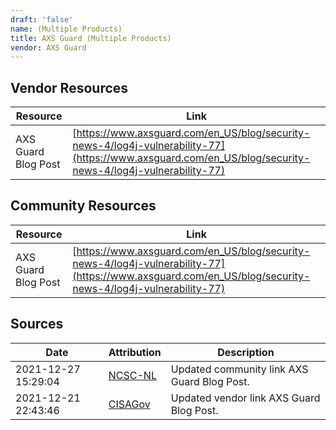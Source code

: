 ```yaml
---
draft: 'false'
name: (Multiple Products)
title: AXS Guard (Multiple Products)
vendor: AXS Guard
---
```


## Vendor Resources
| Resource | Link |
| --- | --- |
| AXS Guard Blog Post | [https://www.axsguard.com/en_US/blog/security-news-4/log4j-vulnerability-77](https://www.axsguard.com/en_US/blog/security-news-4/log4j-vulnerability-77) |

## Community Resources
| Resource | Link |
| --- | --- |
| AXS Guard Blog Post | [https://www.axsguard.com/en_US/blog/security-news-4/log4j-vulnerability-77](https://www.axsguard.com/en_US/blog/security-news-4/log4j-vulnerability-77) |


## Sources
| Date | Attribution | Description |
| --- | --- | --- |
| 2021-12-27 15:29:04 | [NCSC-NL](https://github.com/NCSC-NL/log4shell/blob/main/software/README.md) | Updated community link AXS Guard Blog Post.  |
| 2021-12-21 22:43:46 | [CISAGov](https://raw.githubusercontent.com/cisagov/log4j-affected-db/develop/README.md) | Updated vendor link AXS Guard Blog Post.  |

